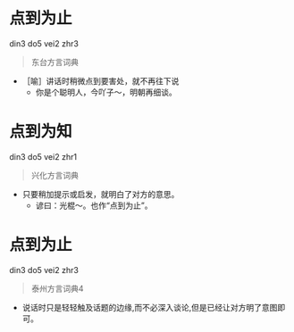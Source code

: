 # 点到为止
din3 do5 vei2 zhr3
> 东台方言词典
- ［喻］讲话时稍微点到要害处，就不再往下说
  - 你是个聪明人，今吖子～，明朝再细谈。

# 点到为知
din3 do5 vei2 zhr1
> 兴化方言词典
- 只要稍加提示或启发，就明白了对方的意思。
  - 谚曰：光棍～。也作“点到为止”。

# 点到为止
din3 do5 vei2 zhr3
> 泰州方言词典4
- 说话时只是轻轻触及话题的边缘,而不必深入谈论,但是已经让对方明了意图即可。
